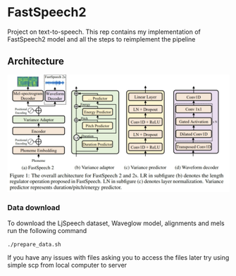 # FastSpeech2
Project on text-to-speech. This rep contains my implementation of FastSpeech2 model and all the steps to reimplement the pipeline

## Architecture
![](https://github.com/aizamaksutova/FastSpeech2/blob/main/assets/fastspeech2_arch.png)

### Data download
To download the LjSpeech dataset, Waveglow model, alignments and mels run the following command

```
./prepare_data.sh
```
If you have any issues with files asking you to access the files later try using simple scp from local computer to server

### 
